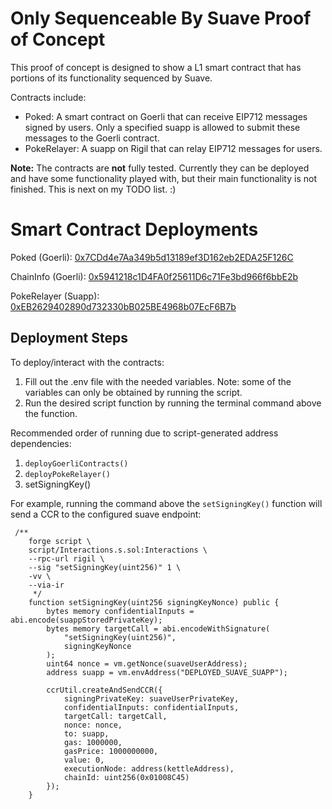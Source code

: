# Only Sequenceable By Suave Proof of Concept
This proof of concept is designed to show a L1 smart contract that has portions of its functionality sequenced by Suave. 

Contracts include:
- Poked: A smart contract on Goerli that can receive EIP712 messages signed by users. Only a specified suapp is allowed to submit these messages to the Goerli contract.
- PokeRelayer: A suapp on Rigil that can relay EIP712 messages for users.


**Note:** The contracts are **not** fully tested. Currently they can be deployed and have some functionality played with, but their main functionality is not finished. This is next on my TODO list. :)

# Smart Contract Deployments
Poked (Goerli): [0x7CDd4e7Aa349b5d13189ef3D162eb2EDA25F126C](https://goerli.etherscan.io/address/0x7CDd4e7Aa349b5d13189ef3D162eb2EDA25F126C) 

ChainInfo (Goerli): [0x5941218c1D4FA0f25611D6c71Fe3bd966f6bbE2b](https://goerli.etherscan.io/address/0x5941218c1D4FA0f25611D6c71Fe3bd966f6bbE2b)

PokeRelayer (Suapp): [0xEB2629402890d732330bB025BE4968b07EcF6B7b](https://explorer.rigil.suave.flashbots.net/address/0xEB2629402890d732330bB025BE4968b07EcF6B7b)

## Deployment Steps
To deploy/interact with the contracts:
1. Fill out the .env file with the needed variables. Note: some of the variables can only be obtained by running the script.
2. Run the desired script function by running the terminal command above the function.

Recommended order of running due to script-generated address dependencies:
1. `deployGoerliContracts()` 
2. `deployPokeRelayer()`
3. setSigningKey()

For example, running the command above the `setSigningKey()` function will send a CCR to the configured suave endpoint: 
```
 /**
    forge script \
    script/Interactions.s.sol:Interactions \
    --rpc-url rigil \
    --sig "setSigningKey(uint256)" 1 \
    -vv \
    --via-ir    
     */
    function setSigningKey(uint256 signingKeyNonce) public {
        bytes memory confidentialInputs = abi.encode(suappStoredPrivateKey);
        bytes memory targetCall = abi.encodeWithSignature(
            "setSigningKey(uint256)",
            signingKeyNonce
        );
        uint64 nonce = vm.getNonce(suaveUserAddress);
        address suapp = vm.envAddress("DEPLOYED_SUAVE_SUAPP");

        ccrUtil.createAndSendCCR({
            signingPrivateKey: suaveUserPrivateKey,
            confidentialInputs: confidentialInputs,
            targetCall: targetCall,
            nonce: nonce,
            to: suapp,
            gas: 1000000,
            gasPrice: 1000000000,
            value: 0,
            executionNode: address(kettleAddress),
            chainId: uint256(0x01008C45)
        });
    }
```